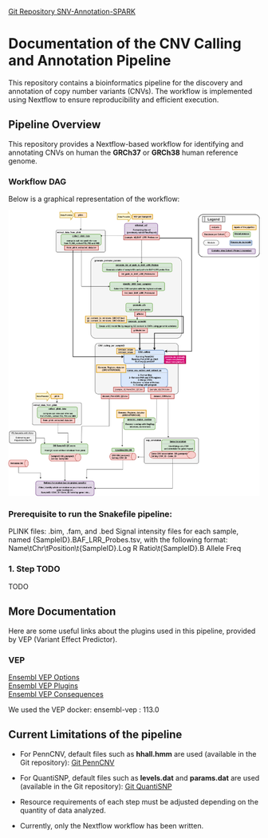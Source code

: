 [Git Repository SNV-Annotation-SPARK
](https://github.com/JacquemontLab/CNV-Annotation-pipeline)

# Documentation of the CNV Calling and Annotation Pipeline
This repository contains a bioinformatics pipeline for the discovery and annotation of copy number variants (CNVs).
The workflow is implemented using Nextflow to ensure reproducibility and efficient execution.

## Pipeline Overview
This repository provides a Nextflow-based workflow for identifying and annotating CNVs on human the **GRCh37** or **GRCh38** human reference genome.

### Workflow DAG
Below is a graphical representation of the workflow:

![Workflow DAG](dag.png)


### Prerequisite to run the Snakefile pipeline:
PLINK files: .bim, .fam, and .bed
Signal intensity files for each sample, named {SampleID}.BAF_LRR_Probes.tsv, with the following format:
Name\tChr\tPosition\t{SampleID}.Log R Ratio\t{SampleID}.B Allele Freq


### 1. Step TODO

TODO


## More Documentation
Here are some useful links about the plugins used in this pipeline, provided by VEP (Variant Effect Predictor).

### VEP

[Ensembl VEP Options](https://useast.ensembl.org/info/docs/tools/vep/script/vep_options.html)\
[Ensembl VEP Plugins](https://useast.ensembl.org/info/docs/tools/vep/script/vep_plugins.html)\
[Ensembl VEP Consequences](https://useast.ensembl.org/info/genome/variation/prediction/predicted_data.html)

We used the VEP docker: ensembl-vep : 113.0


## Current Limitations of the pipeline

- For PennCNV, default files such as **hhall.hmm** are used (available in the Git repository):
[Git PennCNV](https://github.com/WGLab/PennCNV)

- For QuantiSNP, default files such as **levels.dat** and **params.dat** are used (available in the Git repository):
[Git QuantiSNP](https://github.com/cwcyau/quantisnp)

- Resource requirements of each step must be adjusted depending on the quantity of data analyzed.

- Currently, only the Nextflow workflow has been written.
